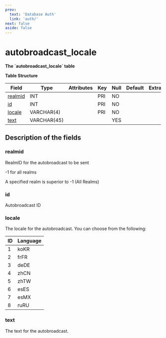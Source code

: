 ```yaml
---
prev:
  text: 'Database Auth'
  link: 'auth/'
next: false
aside: false
---
```


# autobroadcast_locale

**The \`autobroadcast_locale\` table**

**Table Structure**

| Field        | Type        | Attributes | Key | Null | Default | Extra | Comment |
| ------------ | ----------- | ---------- | --- | ---- | ------- | ----- | ------- |
| [realmid][1] | INT         |            | PRI | NO   |         |       |         |
| [id][2]      | INT         |            | PRI | NO   |         |       |         |
| [locale][3]  | VARCHAR(4)  |            | PRI | NO   |         |       |         |
| [text][4]    | VARCHAR(45) |            |     | YES  |         |       |         |


[1]: #realmid
[2]: #id
[3]: #locale
[4]: #text

## Description of the fields

### realmid

RealmID for the autobroadcast to be sent

-1 for all realms

A specified realm is superior to -1 (All Realms)

### id

Autobroadcast ID

### locale

The locale for the autobroadcast. 
You can choose from the following:

| ID  | Language |
| --- | -------- |
| 1   | koKR     |
| 2   | frFR     |
| 3   | deDE     |
| 4   | zhCN     |
| 5   | zhTW     |
| 6   | esES     |
| 7   | esMX     |
| 8   | ruRU     |

### text

The text for the autobroadcast.
